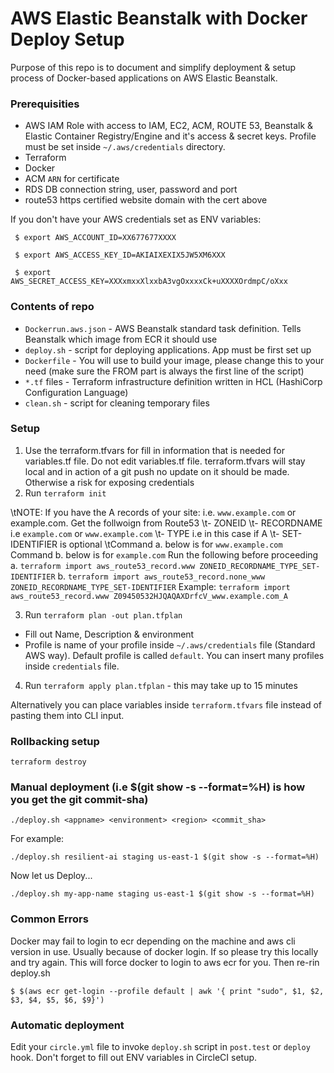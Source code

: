 # AWS Elastic Beanstalk with Docker Deploy Setup

Purpose of this repo is to document and simplify deployment & setup process of Docker-based applications on AWS Elastic Beanstalk.

### Prerequisities
- AWS IAM Role with access to IAM, EC2, ACM, ROUTE 53, Beanstalk & Elastic Container Registry/Engine and it's access & secret keys. Profile must be set inside `~/.aws/credentials` directory.
- Terraform
- Docker
- ACM ```ARN``` for certificate
- RDS DB connection string, user, password and port
- route53 https certified website domain with the cert above 

If you don't have your AWS credentials set as ENV variables:
```
 $ export AWS_ACCOUNT_ID=XX677677XXXX 

 $ export AWS_ACCESS_KEY_ID=AKIAIXEXIX5JW5XM6XXX 

 $ export AWS_SECRET_ACCESS_KEY=XXXxmxxXlxxbA3vgOxxxxCk+uXXXXOrdmpC/oXxx

```

### Contents of repo
 - ```Dockerrun.aws.json``` - AWS Beanstalk standard task definition. Tells Beanstalk which image from ECR it should use
 - ```deploy.sh``` - script for deploying applications. App must be first set up
 - ```Dockerfile``` - You will use to build your image, please change this to your need (make sure the FROM part is always the first line of the script)
 - ```*.tf``` files - Terraform infrastructure definition written in HCL (HashiCorp Configuration Language)
 - ```clean.sh``` - script for cleaning temporary files

### Setup
1. Use the terraform.tfvars for fill in information that is needed for variables.tf file. Do not edit variables.tf file. terraform.tfvars will stay local and in action of a git push no update on it should be made. Otherwise a risk for exposing credentials
2. Run ```terraform init```

\tNOTE: If you have the A records of your site: i.e. `www.example.com` or example.com. Get the follwoign from Route53
\t- ZONEID
\t- RECORDNAME i.e `example.com` or `www.example.com`
\t- TYPE i.e in this case if A
\t- SET-IDENTIFIER is optional
\tCommand a. below is for `www.example.com`
Command b. below is for `example.com`
Run the following before proceeding
a. ```terraform import aws_route53_record.www ZONEID_RECORDNAME_TYPE_SET-IDENTIFIER```
b. ```terraform import aws_route53_record.none_www ZONEID_RECORDNAME_TYPE_SET-IDENTIFIER```
Example:
```terraform import aws_route53_record.www Z09450532HJQAQAXDrfcV_www.example.com_A```

3. Run ```terraform plan -out plan.tfplan```
  - Fill out Name, Description & environment
  - Profile is name of your profile inside `~/.aws/credentials` file (Standard AWS way). Default profile is called `default`. You can insert many profiles inside `credentials` file.
4. Run ```terraform apply plan.tfplan``` - this may take up to 15 minutes

Alternatively you can place variables inside `terraform.tfvars` file instead of pasting them into CLI input.

### Rollbacking setup
```
terraform destroy
```

### Manual deployment (i.e $(git show -s --format=%H) is how you get the git commit-sha)
```
./deploy.sh <appname> <environment> <region> <commit_sha>
```
For example:
```
./deploy.sh resilient-ai staging us-east-1 $(git show -s --format=%H)
```
Now let us Deploy...
```
./deploy.sh my-app-name staging us-east-1 $(git show -s --format=%H)
```

### Common Errors
Docker may fail to login to ecr depending on the machine and aws cli version in use. Usually because of docker login. If so please try this locally and try again. This will force docker to login to aws ecr for you. Then re-rin deploy.sh
```
$ $(aws ecr get-login --profile default | awk '{ print "sudo", $1, $2, $3, $4, $5, $6, $9}')

```

### Automatic deployment
Edit your `circle.yml` file to invoke `deploy.sh` script in `post.test` or `deploy` hook. Don't forget to fill out ENV variables in CircleCI setup.

